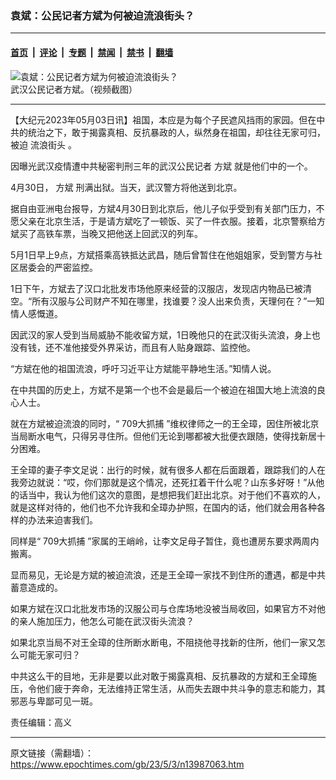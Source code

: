 ### 袁斌：公民记者方斌为何被迫流浪街头？

---

#### [首页](../../../..?n13987063) &nbsp;|&nbsp; [评论](../../../../../epoch-comment?n13987063) &nbsp;|&nbsp; [专题](../../../../../epoch-special?n13987063) &nbsp;|&nbsp; [禁闻](../../../../../epoch-news?n13987063) &nbsp;|&nbsp; [禁书](../../../../../books?n13987063) &nbsp;|&nbsp; [翻墙](https://github.com/gfw-breaker/nogfw/blob/master/README.md?n13987063)


<div><img alt="袁斌：公民记者方斌为何被迫流浪街头？" class="attachment-djy_600_400 size-djy_600_400 wp-post-image" src="https://i.epochtimes.com/assets/uploads/2023/01/id13903970-5ae7e4f25a3346fbf6faffa65cc31516@1200x1200-600x400.jpeg"/>
<div class="caption">
 武汉公民记者方斌。（视频截图）
</div></div><hr/><div class="post_content" id="artbody" itemprop="articleBody">
 <!-- article content begin -->
 <p>
  【大纪元2023年05月03日讯】祖国，本应是为每个子民遮风挡雨的家园。但在中共的统治之下，敢于揭露真相、反抗暴政的人，纵然身在祖国，却往往无家可归，被迫
  <ok href="https://www.epochtimes.com/gb/tag/%E6%B5%81%E6%B5%AA%E8%A1%97%E5%A4%B4.html">
   流浪街头
  </ok>
  。
 </p>
 <p>
  因曝光武汉疫情遭中共秘密判刑三年的武汉公民记者
  <ok href="https://www.epochtimes.com/gb/tag/%E6%96%B9%E6%96%8C.html">
   方斌
  </ok>
  就是他们中的一个。
 </p>
 <p>
  4月30日，
  <ok href="https://www.epochtimes.com/gb/tag/%E6%96%B9%E6%96%8C.html">
   方斌
  </ok>
  刑满出狱。当天，武汉警方将他送到北京。
 </p>
 <p>
  <center>
  </center>
  <p>
   据自由亚洲电台报导，方斌4月30日到北京后，他儿子似乎受到有关部门压力，不愿父亲在北京生活，于是请方斌吃了一顿饭、买了一件衣服。接着，北京警察给方斌买了高铁车票，当晚又把他送上回武汉的列车。
  </p>
  <p>
   5月1日早上9点，方斌搭乘高铁抵达武昌，随后曾暂住在他姐姐家，受到警方与社区居委会的严密监控。
  </p>
  <p>
   1日下午，方斌去了汉口北批发市场他原来经营的汉服店，发现店内物品已被清空。“所有汉服与公司财产不知在哪里，找谁要？没人出来负责，天理何在？”一知情人感慨道。
  </p>
  <p>
   因武汉的家人受到当局威胁不能收留方斌，1日晚他只的在武汉街头流浪，身上也没有钱，还不准他接受外界采访，而且有人贴身跟踪、监控他。
  </p>
  <p>
   “方斌在他的祖国流浪，呼吁习近平让方斌能平静地生活。”知情人说。
  </p>
  <p>
   在中共国的历史上，方斌不是第一个也不会是最后一个被迫在祖国大地上流浪的良心人士。
  </p>
  <p>
   就在方斌被迫流浪的同时，“
   <ok href="https://www.epochtimes.com/gb/tag/709%E5%A4%A7%E6%8A%93%E6%8D%95.html">
    709大抓捕
   </ok>
   ”维权律师之一的王全璋，因住所被北京当局断水电气，只得另寻住所。但他们无论到哪都被大批便衣跟随，使得找新居十分困难。
  </p>
  <p>
   王全璋的妻子李文足说：出行的时候，就有很多人都在后面跟着，跟踪我们的人在我旁边就说：“哎，你们那就是这个情况，还死扛着干什么呢？山东多好呀！”从他的话当中，我认为他们这次的意图，是想把我们赶出北京。对于他们不喜欢的人，就是这样对待的，他们也不允许我和全璋办护照，在国内的话，他们就会用各种各样的办法来迫害我们。
  </p>
  <p>
   同样是“
   <ok href="https://www.epochtimes.com/gb/tag/709%E5%A4%A7%E6%8A%93%E6%8D%95.html">
    709大抓捕
   </ok>
   ”家属的王峭岭，让李文足母子暂住，竟也遭房东要求两周内搬离。
  </p>
  <p>
   显而易见，无论是方斌的被迫流浪，还是王全璋一家找不到住所的遭遇，都是中共蓄意造成的。
  </p>
  <p>
   如果方斌在汉口北批发市场的汉服公司与仓库场地没被当局收回，如果官方不对他的亲人施加压力，他怎么可能在武汉街头流浪？
  </p>
  <p>
   如果北京当局不对王全璋的住所断水断电，不阻挠他寻找新的住所，他们一家又怎么可能无家可归？
  </p>
  <p>
   中共这么干的目地，无非是要以此对敢于揭露真相、反抗暴政的方斌和王全璋施压，令他们疲于奔命，无法维持正常生活，从而失去跟中共斗争的意志和能力，其邪恶与卑鄙可见一斑。
  </p>
  <p>
   责任编辑：高义
  </p>
  <!-- article content end -->
  <div id="below_article_ad">
  </div>
 </p>
</div>


---

原文链接（需翻墙）：https://www.epochtimes.com/gb/23/5/3/n13987063.htm
